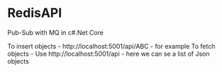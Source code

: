 # RedisAPI
Pub-Sub with MQ in c#.Net Core

To insert objects - http://localhost:5001/api/ABC - for example
To fetch objects -  Use http://localhost:5001/api - here we can se a list of Json objects
